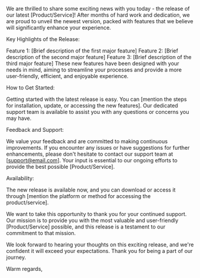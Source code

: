 
We are thrilled to share some exciting news with you today - the release of our latest [Product/Service]! After months of hard work and dedication, we are proud to unveil the newest version, packed with features that we believe will significantly enhance your experience.

Key Highlights of the Release:

Feature 1: [Brief description of the first major feature]
Feature 2: [Brief description of the second major feature]
Feature 3: [Brief description of the third major feature]
These new features have been designed with your needs in mind, aiming to streamline your processes and provide a more user-friendly, efficient, and enjoyable experience.

How to Get Started:

Getting started with the latest release is easy. You can [mention the steps for installation, update, or accessing the new features]. Our dedicated support team is available to assist you with any questions or concerns you may have.

Feedback and Support:

We value your feedback and are committed to making continuous improvements. If you encounter any issues or have suggestions for further enhancements, please don't hesitate to contact our support team at [support@email.com]. Your input is essential to our ongoing efforts to provide the best possible [Product/Service].

Availability:

The new release is available now, and you can download or access it through [mention the platform or method for accessing the product/service].

We want to take this opportunity to thank you for your continued support. Our mission is to provide you with the most valuable and user-friendly [Product/Service] possible, and this release is a testament to our commitment to that mission.

We look forward to hearing your thoughts on this exciting release, and we're confident it will exceed your expectations. Thank you for being a part of our journey.

Warm regards,
